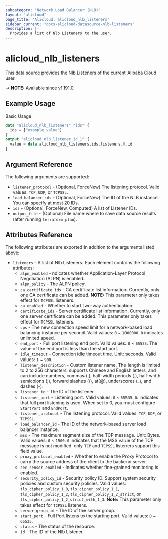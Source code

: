 ```yaml
---
subcategory: "Network Load Balancer (NLB)"
layout: "alicloud"
page_title: "Alicloud: alicloud_nlb_listeners"
sidebar_current: "docs-alicloud-datasource-nlb-listeners"
description: |-
  Provides a list of Nlb Listeners to the user.
---
```


# alicloud_nlb_listeners

This data source provides the Nlb Listeners of the current Alibaba Cloud user.

-> **NOTE:** Available since v1.191.0.

## Example Usage

Basic Usage

```terraform
data "alicloud_nlb_listeners" "ids" {
  ids = ["example_value"]
}
output "alicloud_nlb_listener_id_1" {
  value = data.alicloud_nlb_listeners.ids.listeners.0.id
}
```

## Argument Reference

The following arguments are supported:

* `listener_protocol` - (Optional, ForceNew) The listening protocol. Valid values: `TCP`, `UDP`, or `TCPSSL`.
* `load_balancer_ids` - (Optional, ForceNew) The ID of the NLB instance. You can specify at most 20 IDs.
* `ids` - (Optional, ForceNew, Computed)  A list of Listener IDs.
* `output_file` - (Optional) File name where to save data source results (after running `terraform plan`).

## Attributes Reference

The following attributes are exported in addition to the arguments listed above:

* `listeners` - A list of Nlb Listeners. Each element contains the following attributes:
	* `alpn_enabled` - ndicates whether Application-Layer Protocol Negotiation (ALPN) is enabled.
	* `alpn_policy` - The ALPN policy.
	* `ca_certificate_ids` - CA certificate list information. Currently, only one CA certificate can be added. **NOTE:** This parameter only takes effect for `TCPSSL` listeners.
	* `ca_enabled` - Whether to start two-way authentication.
	* `certificate_ids` - Server certificate list information. Currently, only one server certificate can be added. This parameter only takes effect for `TCPSSL` listeners.
	* `cps` - The new connection speed limit for a network-based load balancing instance per second. Valid values: `0` ~ `1000000`. `0` indicates unlimited speed.
	* `end_port` - Full port listening end port. Valid values: `0` ~ `65535`. The value of the end port is less than the start port.
	* `idle_timeout` - Connection idle timeout time. Unit: seconds. Valid values: `1` ~ `900`.
	* `listener_description` - Custom listener name. The length is limited to 2 to 256 characters, supports Chinese and English letters, and can include numbers, commas (,), half-width periods (.), half-width semicolons (;), forward slashes (/), at(@), underscores (_), and dashes (-).
	* `listener_id` - The ID of the listener.
	* `listener_port` - Listening port. Valid values: `0` ~ `65535`. `0`: indicates that full port listening is used. When set to 0, you must configure `StartPort` and `EndPort`.
	* `listener_protocol` - The listening protocol. Valid values: `TCP`, `UDP`, or `TCPSSL`.
	* `load_balancer_id` - The ID of the network-based server load balancer instance.
	* `mss` - The maximum segment size of the TCP message. Unit: Bytes. Valid values: `0` ~ `1500`. `0` indicates that the MSS value of the TCP message is not modified. only `TCP` and `TCPSSL` listeners support this field value.
	* `proxy_protocol_enabled` - Whether to enable the Proxy Protocol to carry the source address of the client to the backend server.
	* `sec_sensor_enabled` - Indicates whether fine-grained monitoring is enabled.
	* `security_policy_id` - Security policy ID. Support system security policies and custom security policies. Valid values: `tls_cipher_policy_1_0`, `tls_cipher_policy_1_1`, `tls_cipher_policy_1_2`, `tls_cipher_policy_1_2_strict`, or `tls_cipher_policy_1_2_strict_with_1_3`. **Note:** This parameter only takes effect for `TCPSSL` listeners.
	* `server_group_id` - The ID of the server group.
	* `start_port` - Full Port listens to the starting port. Valid values: `0` ~ `65535`.
	* `status` - The status of the resource.
	* `id` - The ID of the Nlb Listener.